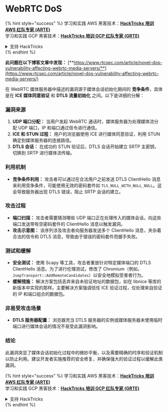 # WebRTC DoS

{% hint style="success" %}
学习和实践 AWS 黑客技术：<img src="../../.gitbook/assets/arte.png" alt="" data-size="line">[**HackTricks 培训 AWS 红队专家 (ARTE)**](https://training.hacktricks.xyz/courses/arte)<img src="../../.gitbook/assets/arte.png" alt="" data-size="line">\
学习和实践 GCP 黑客技术：<img src="../../.gitbook/assets/grte.png" alt="" data-size="line">[**HackTricks 培训 GCP 红队专家 (GRTE)**<img src="../../.gitbook/assets/grte.png" alt="" data-size="line">](https://training.hacktricks.xyz/courses/grte)

<details>

<summary>支持 HackTricks</summary>

* 查看 [**订阅计划**](https://github.com/sponsors/carlospolop)!
* **加入** 💬 [**Discord 群组**](https://discord.gg/hRep4RUj7f) 或 [**电报群组**](https://t.me/peass) 或 **在** **Twitter** 🐦 [**@hacktricks\_live**](https://twitter.com/hacktricks\_live)** 上关注我们。**
* **通过向** [**HackTricks**](https://github.com/carlospolop/hacktricks) 和 [**HackTricks Cloud**](https://github.com/carlospolop/hacktricks-cloud) github 仓库提交 PR 分享黑客技巧。

</details>
{% endhint %}

**此问题在以下博客文章中发现：** [**https://www.rtcsec.com/article/novel-dos-vulnerability-affecting-webrtc-media-servers/**](https://www.rtcsec.com/article/novel-dos-vulnerability-affecting-webrtc-media-servers/)

在 WebRTC 媒体服务器中描述的漏洞源于媒体会话初始化期间的 **竞争条件**，具体是在 **ICE 媒体同意验证** 和 **DTLS 流量初始化** 之间。以下是详细的分解：

### 漏洞来源

1. **UDP 端口分配：** 当用户发起 WebRTC 通话时，媒体服务器为处理媒体流分配 UDP 端口，IP 和端口通过信令进行通信。
2. **ICE 和 STUN 过程：** 用户的浏览器使用 ICE 进行媒体同意验证，利用 STUN 确定到媒体服务器的连接路径。
3. **DTLS 会话：** 在成功的 STUN 验证后，DTLS 会话开始建立 SRTP 主密钥，切换到 SRTP 进行媒体流传输。

### 利用机制

* **竞争条件利用：** 攻击者可以通过在合法用户之前发送 DTLS ClientHello 消息来利用竞争条件，可能使用无效的密码套件如 `TLS_NULL_WITH_NULL_NULL`。这会导致服务器出现 DTLS 错误，阻止 SRTP 会话的建立。

### 攻击过程

* **端口扫描：** 攻击者需要猜测哪些 UDP 端口正在处理传入的媒体会话，向这些端口发送带有空密码套件的 ClientHello 消息以触发漏洞。
* **攻击示意图：** 该序列涉及攻击者向服务器发送多个 ClientHello 消息，夹杂着合法的信令和 DTLS 消息，导致由于错误的密码套件而握手失败。

### 测试和缓解

* **安全测试：** 使用 Scapy 等工具，攻击者重放针对特定媒体端口的 DTLS ClientHello 消息。为了进行伦理测试，修改了 Chromium（例如，`JsepTransport::AddRemoteCandidates`）以安全地模拟受害者行为。
* **缓解措施：** 解决方案包括丢弃来自未验证地址的数据包，如在 libnice 等库的新版本中实现的那样。主要解决方案强调信任 ICE 验证过程，仅处理来自验证的 IP 和端口组合的数据包。

### 非易受攻击场景

* **DTLS 服务器配置：** 浏览器充当 DTLS 服务器的实例或媒体服务器未使用临时端口进行媒体会话的情况不易受此漏洞影响。

### 结论

此漏洞突显了媒体会话初始化过程中的微妙平衡，以及需要精确的时序和验证机制以防止利用。建议开发者实施推荐的安全修复，并确保强大的验证过程以缓解此类漏洞。

{% hint style="success" %}
学习和实践 AWS 黑客技术：<img src="../../.gitbook/assets/arte.png" alt="" data-size="line">[**HackTricks 培训 AWS 红队专家 (ARTE)**](https://training.hacktricks.xyz/courses/arte)<img src="../../.gitbook/assets/arte.png" alt="" data-size="line">\
学习和实践 GCP 黑客技术：<img src="../../.gitbook/assets/grte.png" alt="" data-size="line">[**HackTricks 培训 GCP 红队专家 (GRTE)**<img src="../../.gitbook/assets/grte.png" alt="" data-size="line">](https://training.hacktricks.xyz/courses/grte)

<details>

<summary>支持 HackTricks</summary>

* 查看 [**订阅计划**](https://github.com/sponsors/carlospolop)!
* **加入** 💬 [**Discord 群组**](https://discord.gg/hRep4RUj7f) 或 [**电报群组**](https://t.me/peass) 或 **在** **Twitter** 🐦 [**@hacktricks\_live**](https://twitter.com/hacktricks\_live)** 上关注我们。**
* **通过向** [**HackTricks**](https://github.com/carlospolop/hacktricks) 和 [**HackTricks Cloud**](https://github.com/carlospolop/hacktricks-cloud) github 仓库提交 PR 分享黑客技巧。

</details>
{% endhint %}
